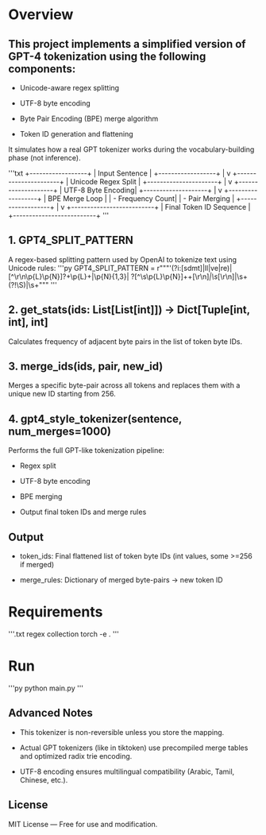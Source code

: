 # Overview

## This project implements a simplified version of GPT-4 tokenization using the following components:

- Unicode-aware regex splitting

- UTF-8 byte encoding

- Byte Pair Encoding (BPE) merge algorithm

- Token ID generation and flattening

It simulates how a real GPT tokenizer works during the vocabulary-building phase (not inference).


'''txt
+------------------+
|   Input Sentence |
+------------------+
         |
         v
+----------------------+
| Unicode Regex Split  |
+----------------------+
         |
         v
+--------------------+
| UTF-8 Byte Encoding|
+--------------------+
         |
         v
+------------------+
| BPE Merge Loop   |
| - Frequency Count|
| - Pair Merging   |
+------------------+
         |
         v
+--------------------------+
| Final Token ID Sequence |
+--------------------------+
'''

## 1. GPT4_SPLIT_PATTERN
A regex-based splitting pattern used by OpenAI to tokenize text using Unicode rules:
'''py
GPT4_SPLIT_PATTERN = r"""'(?i:[sdmt]|ll|ve|re)|[^\r\n\p{L}\p{N}]?+\p{L}+|\p{N}{1,3}| ?[^\s\p{L}\p{N}]++[\r\n]*|\s*[\r\n]|\s+(?!\S)|\s+"""
'''

## 2. get_stats(ids: List[List[int]]) -> Dict[Tuple[int, int], int]
Calculates frequency of adjacent byte pairs in the list of token byte IDs.

## 3. merge_ids(ids, pair, new_id)
Merges a specific byte-pair across all tokens and replaces them with a unique new ID starting from 256.

## 4. gpt4_style_tokenizer(sentence, num_merges=1000)
Performs the full GPT-like tokenization pipeline:

- Regex split

- UTF-8 byte encoding

- BPE merging

- Output final token IDs and merge rules

## Output
- token_ids: Final flattened list of token byte IDs (int values, some >=256 if merged)

- merge_rules: Dictionary of merged byte-pairs → new token ID

# Requirements
'''.txt
regex
collection
torch
-e .
'''
# Run

'''py
    python main.py
'''

## Advanced Notes
- This tokenizer is non-reversible unless you store the mapping.

- Actual GPT tokenizers (like in tiktoken) use precompiled merge tables and optimized radix trie encoding.

- UTF-8 encoding ensures multilingual compatibility (Arabic, Tamil, Chinese, etc.).

## License
MIT License — Free for use and modification.


